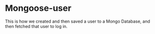 # Mongoose-user
This is how we created and then saved a user to a Mongo Database, and then fetched that user to log in.
